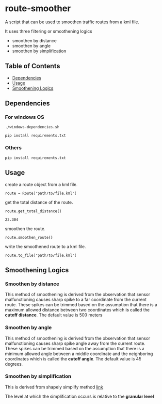 # route-smoother

A script that can be used to smoothen traffic routes from a kml file.

It uses three filtering or smoothening logics
- smoothen by distance
- smoothen by angle
- smoothen by simplification
    

## Table of Contents
- [Dependencies](#Dependencies)
- [Usage](#Usage)
- [Smoothening Logics](#Smoothening-Logics)

##  Dependencies

### For windows OS
```
./windows-dependencies.sh

pip install requirements.txt
```


### Others 
```
pip install requirements.txt
```


## Usage
create a route object from a kml file.

```
route = Route("path/to/file.kml")
```

get the total distance of the route.
```
route.get_total_distance()
```

`
23.304
`

smoothen the route.
```
route.smoothen_route()
```

write the smoothened route to a kml file.
```
route.to_file("path/to/file.kml")
```

## Smoothening Logics

### Smoothen by distance
This method of smoothening is derived from the observation that sensor malfunctioning
causes sharp spike to a far coordinate from the current route. These spikes can be 
trimmed based on the assumption that there is a maximum allowed distance between two 
coordinates which is called the **cutoff distance**. The default value is 500 meters

### Smoothen by angle
This method of smoothening is derived from the observation that sensor malfunctioning
causes sharp spike angle away from the current route. These spikes can be 
trimmed based on the assumption that there is a minimum allowed angle between a
middle coordinate and the neighboring coordinates which is called the **cutoff angle**.
The default value is 45 degrees.

### Smoothen by simplification
This is derived from shapely simplify method [link](https://shapely.readthedocs.io/en/stable/manual.html#object.simplify)

The level at which the simplification occurs is relative to the **granular level**